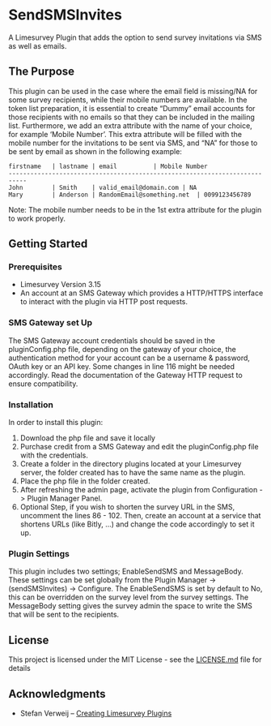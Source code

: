 # SendSMSInvites
A Limesurvey Plugin that adds the option to send survey invitations via SMS as well as emails.

## The Purpose

This plugin can be used in the case where the email field is missing/NA for some survey recipients, while their mobile numbers are available. In the token list preparation, it is essential to create “Dummy” email accounts for those recipients with no emails so that they can be included in the mailing list. Furthermore, we add an extra attribute with the name of your choice, for example ‘Mobile Number’. This extra attribute will be filled with the mobile number for the invitations to be sent via SMS, and “NA” for those to be sent by email as shown in the following example:

```
firstname	| lastname | email			| Mobile Number
---------------------------------------------------------------------------
John 		| Smith	   | valid_email@domain.com	| NA
Mary		| Anderson | RandomEmail@something.net	| 0099123456789

```

Note: The mobile number needs to be in the 1st extra attribute for the plugin to work properly.

## Getting Started

### Prerequisites

* Limesurvey Version 3.15
* An account at an SMS Gateway which provides a HTTP/HTTPS interface to interact with the plugin via HTTP post requests. 

### SMS Gateway set Up
The SMS Gateway account credentials should be saved in the pluginConfig.php file, depending on the gateway of your choice, the authentication method for your account can be a username & password, OAuth key or an API key. Some changes in line 116 might be needed accordingly. Read the documentation of the Gateway HTTP request to ensure compatibility.

### Installation

In order to install this plugin:
1.	Download the php file and save it locally
2.  Purchase credit from a SMS Gateway and edit the pluginConfig.php file with the credentials.
3.	Create a folder in the directory plugins located at your Limesurvey server, the folder created has to have the same name as the plugin.
4.	Place the php file in the folder created.
5.	After refreshing the admin page, activate the plugin from Configuration -> Plugin Manager Panel.
6. Optional Step, if you wish to shorten the survey URL in the SMS, uncomment the lines 86 - 102. Then, create an account at a service that shortens URLs (like Bitly, ...) and change the code accordingly to set it up. 

### Plugin Settings

This plugin includes two settings; EnableSendSMS and MessageBody. These settings can be set globally from the Plugin Manager -> (sendSMSInvites) -> Configure. The EnableSendSMS is set by default to No, this can be overridden on the survey level from the survey settings. The MessageBody setting gives the survey admin the space to write the SMS that will be sent to the recipients. 

## License

This project is licensed under the MIT License - see the [LICENSE.md](LICENSE.md) file for details

## Acknowledgments

* Stefan Verweij – [Creating Limesurvey Plugins](https://medium.com/@evently/creating-limesurvey-plugins-adcdf8d7e334)
